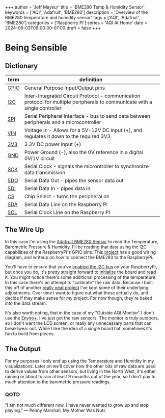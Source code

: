 +++
author = 'Jeff Mayeur'
title = 'BME280 Temp & Humidity Sensor'
keywords = ['AQI', 'Adafruit', 'BME280']
description = 'Overview of the BME280 temperature and humidity sensor'
tags = ['AQI', 'Adafruit', 'BME280']
categories = ['Raspberry Pi']
series = 'AQI At Home'
date = 2024-06-03T08:00:00-07:00
draft = false
+++
# Being Sensible 

## Dictionary

| term        | definition            |
| ----------  | ----------------------- |
| [GPIO](https://www.flux.ai/p/blog/raspberry-pi-pinouts-a-comprehensive-guide)| General Purpose Input/Output pins |
| [I2C](https://learn.sparkfun.com/tutorials/i2c/all) | Inter-Integrated Circuit Protocol - communication protocol for multiple peripherals to communicate with a single controller |
| [SPI](https://learn.sparkfun.com/tutorials/serial-peripheral-interface-spi/all)    | Serial Peripheral Interface - bus to send data between peripherals and a microcontroller |
| [VIN](https://docs.arduino.cc/learn/electronics/power-pins/) | Voltage In - Allows for a 5V-12V DC input (+), and regulates it down to the required 3V3 |
| [3V3](https://docs.arduino.cc/learn/microcontrollers/5v-3v3/) | 3.3V DC power input (+) |
| [GND](https://www.utmel.com/blog/categories/powersupply/what-is-gnd-in-a-circuit) | Power Ground (-), also the 0V reference in a digital 0V/1V circuit  |
| [SCK](https://docs.arduino.cc/learn/communication/spi/) | Serial Clock - signals the microntroller to synchronize data transmission  |
| [SDO](https://www.sparkfun.com/spi_signal_names) | Serial Data Out - pipes the sensor data out  |
| [SDI](https://www.sparkfun.com/spi_signal_names) | Serial Data In - pipes data in |
| [CS](https://www.sparkfun.com/spi_signal_names) | Chip Select - turns the peripheral on |
| [SDA](https://www.flux.ai/p/blog/raspberry-pi-pinouts-a-comprehensive-guide) | Serial Data Line on the Raspberry PI |
| [SCL](https://www.flux.ai/p/blog/raspberry-pi-pinouts-a-comprehensive-guide) | Serial Clock Line on the Raspberry PI |

## The Wire Up
In this case I'm using the [Adafruit BME280 Sensor](https://www.adafruit.com/product/2652) to read the Temperature, Barometric Pressure & Humidity. I'll be reading that data using the [I2C](https://learn.sparkfun.com/tutorials/i2c/all) capabilities of the RaspberryPi's GPIO pins. This [project](https://projects.raspberrypi.org/en/projects/build-your-own-weather-station/2) has a good wiring diagram, and writeup on how to connect the BME280 to the RaspberryPi. 

You'll have to ensure that you've [enabled the I2C bus](https://www.raspberrypi-spy.co.uk/2014/11/enabling-the-i2c-interface-on-the-raspberry-pi/) on your RaspberryPi, but once you do, it's pretty straight forward to [initialize](https://github.com/jmayeur/outdoor-aqi/blob/main/enviro_reader.py#L164) the board and [read](https://github.com/jmayeur/outdoor-aqi/blob/main/enviro_reader.py#L189) it. You might notice there's some additional processing of the temperature. In this case there's an attempt to "calibrate" the raw data. Because I built this off of another [really neat project](https://github.com/roscoe81/enviro-monitor/blob/73a8e02923434d8c7555ff91899c8f04f73aaf47/Northcliff_AQI_Monitor_Gen.py#L412) I've kept some of their underlying adjustments. Over time I want to figure out what these actually do, and decide if they make sense for my project. For now though, they're baked into the data stream.

It's also worth noting, that in the case of my "Outside AQI Monitor" I don't use the [Enviro+](https://shop.pimoroni.com/products/enviro?variant=31155658457171). I've just got the raw sensors. The monitor is truly outdoors, so I don't want the LCD screen, or really any unnecessary parts that can break/wear out. While I like the idea of a single board hat, sometimes it's fun to build from pieces.

## The Output
For my purposes I only end up using the Temperature and Humidity in my visualizations. Later on we'll cover how the other bits of raw data are used to derive values from other sensors, but living in the North West, it's either raining or about to rain at least 9 mounths out of the year, so I don't pay to much attention to the barometric pressure readings.

### QOTD
“I am not much different now. I have never wanted to grow up and stop playing.”
― Penny Marshall, My Mother Was Nuts